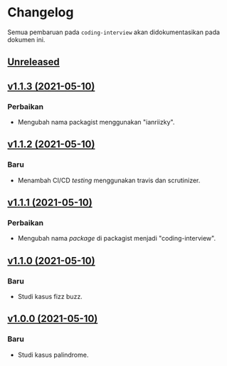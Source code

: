 # Changelog

Semua pembaruan pada `coding-interview` akan didokumentasikan pada dokumen ini.

## [Unreleased](https://github.com/ianriizky/coding-interview/compare/master...develop)

## [v1.1.3 (2021-05-10)](https://github.com/ianriizky/coding-interview/compare/v1.1.2...v1.1.3)

### Perbaikan
- Mengubah nama packagist menggunakan "ianriizky".

## [v1.1.2 (2021-05-10)](https://github.com/ianriizky/coding-interview/compare/v1.1.1...v1.1.2)

### Baru
- Menambah CI/CD *testing* menggunakan travis dan scrutinizer.

## [v1.1.1 (2021-05-10)](https://github.com/ianriizky/coding-interview/compare/v1.1.0...v1.1.1)

### Perbaikan
- Mengubah nama *package* di packagist menjadi "coding-interview".

## [v1.1.0 (2021-05-10)](https://github.com/ianriizky/coding-interview/compare/v1.0.0...v1.1.0)

### Baru
- Studi kasus fizz buzz.

## [v1.0.0 (2021-05-10)](https://github.com/ianriizky/coding-interview/releases/tag/v1.0.0)

### Baru
- Studi kasus palindrome.
